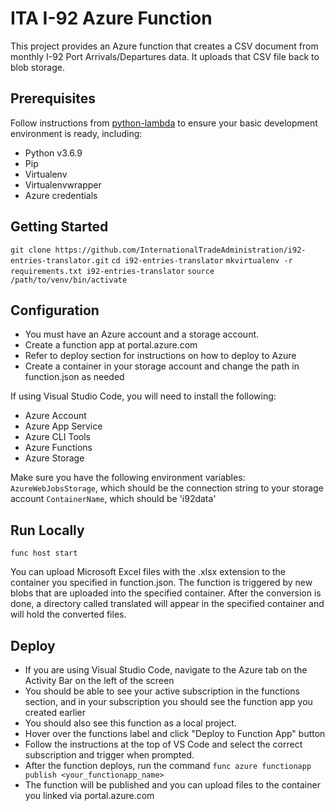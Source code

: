 # ITA I-92 Azure Function

This project provides an Azure function that creates a CSV document from monthly I-92 Port Arrivals/Departures data.
It uploads that CSV file back to blob storage.

## Prerequisites

Follow instructions from [python-lambda](https://github.com/nficano/python-lambda) to ensure your basic development environment is ready,
including:

* Python v3.6.9
* Pip
* Virtualenv
* Virtualenvwrapper
* Azure credentials

## Getting Started

  `git clone https://github.com/InternationalTradeAdministration/i92-entries-translator.git`
  `cd i92-entries-translator`
  `mkvirtualenv -r requirements.txt i92-entries-translator`
  `source /path/to/venv/bin/activate`

## Configuration

* You must have an Azure account and a storage account. 
* Create a function app at portal.azure.com
* Refer to deploy section for instructions on how to deploy to Azure
* Create a container in your storage account and change the path in function.json as needed

If using Visual Studio Code, you will need to install the following:
* Azure Account
* Azure App Service
* Azure CLI Tools
* Azure Functions
* Azure Storage

Make sure you have the following environment variables:
`AzureWebJobsStorage`, which should be the connection string to your storage account
`ContainerName`, which should be 'i92data'

## Run Locally

  `func host start`

You can upload Microsoft Excel files with the .xlsx extension to the container you specified in function.json. The function is triggered by new blobs that are uploaded into the specified container. After the conversion is done, a directory called translated will appear in the specified container and will hold the converted files.

## Deploy

* If you are using Visual Studio Code, navigate to the Azure tab on the Activity Bar on the left of the screen
* You should be able to see your active subscription in the functions section, and in your subscription you should see the function app you created earlier
* You should also see this function as a local project.
* Hover over the functions label and click "Deploy to Function App" button
* Follow the instructions at the top of VS Code and select the correct subscription and trigger when prompted.
* After the function deploys, run the command `func azure functionapp publish <your_functionapp_name>`
* The function will be published and you can upload files to the container you linked via portal.azure.com